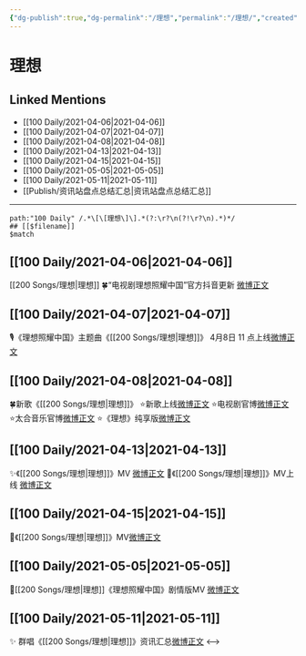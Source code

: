 ```yaml
---
{"dg-publish":true,"dg-permalink":"/理想","permalink":"/理想/","created":"2023-04-09T15:37:24.000+08:00","updated":"2023-04-10T15:50:51.000+08:00"}
---
```


# 理想

## Linked Mentions
- [[100 Daily/2021-04-06\|2021-04-06]]
- [[100 Daily/2021-04-07\|2021-04-07]]
- [[100 Daily/2021-04-08\|2021-04-08]]
- [[100 Daily/2021-04-13\|2021-04-13]]
- [[100 Daily/2021-04-15\|2021-04-15]]
- [[100 Daily/2021-05-05\|2021-05-05]]
- [[100 Daily/2021-05-11\|2021-05-11]]
- [[Publish/资讯站盘点总结汇总\|资讯站盘点总结汇总]]


---

```expander
path:"100 Daily" /.*\[\[理想\]\].*(?:\r?\n(?!\r?\n).*)*/
## [[$filename]]
$match
```
## [[100 Daily/2021-04-06\|2021-04-06]]
[[200 Songs/理想\|理想]]
🍀“电视剧理想照耀中国”官方抖音更新 [微博正文](https://weibo.com/6466290670/K9DMjm7ar)

## [[100 Daily/2021-04-07\|2021-04-07]]
🎙️《理想照耀中国》主题曲《[[200 Songs/理想\|理想]]》
4月8日 11 点上线[微博正文](https://m.weibo.cn/6466290670/4623304953169653)

## [[100 Daily/2021-04-08\|2021-04-08]]
🍀新歌《[[200 Songs/理想\|理想]]》
⭐新歌上线[微博正文](https://m.weibo.cn/6466290670/4623667897568041)
⭐电视剧官博[微博正文](https://m.weibo.cn/6466290670/4623666916623367)
⭐太合音乐官博[微博正文](https://m.weibo.cn/6466290670/4623664475279067)
⭐《理想》纯享版[微博正文](https://m.weibo.cn/6466290670/4623807002971092)
## [[100 Daily/2021-04-13\|2021-04-13]]
✨《[[200 Songs/理想\|理想]]》MV [微博正文](https://weibo.com/6466290670/KaKZYAuNq)
🌟《[[200 Songs/理想\|理想]]》MV上线 [微博正文](https://weibo.com/6466290670/KaHAgu5aV)
## [[100 Daily/2021-04-15\|2021-04-15]]
💫《[[200 Songs/理想\|理想]]》MV[微博正文](https://m.weibo.cn/6466290670/4626286163527714)
## [[100 Daily/2021-05-05\|2021-05-05]]
🌟[[200 Songs/理想\|理想]]《理想照耀中国》剧情版MV [微博正文](https://m.weibo.cn/6466290670/4633471677633665)
## [[100 Daily/2021-05-11\|2021-05-11]]
✨ 群唱《[[200 Songs/理想\|理想]]》资讯汇总[微博正文](https://m.weibo.cn/6466290670/4635814669324117)
<-->